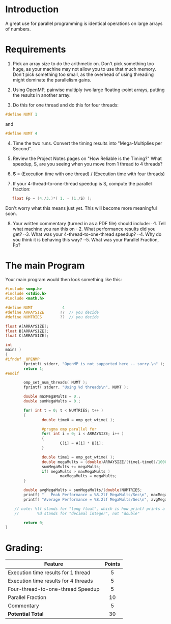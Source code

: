 # Introduction
A great use for parallel programming is identical operations on large arrays of numbers.

# Requirements
1. Pick an array size to do the arithmetic on. Don't pick something too huge, as your machine may not allow you to use that much memory. Don't pick something too small, as the overhead of using threading might dominate the parallelism gains.

2. Using OpenMP, pairwise multiply two large floating-point arrays, putting the results in another array.

3. Do this for one thread and do this for four threads:
```c++
#define NUMT 1
```
and
```c++
#define NUMT 4
```

4. Time the two runs. Convert the timing results into "Mega-Multiplies per Second".

5. Review the Project Notes pages on "How Reliable is the Timing?"
What speedup, S, are you seeing when you move from 1 thread to 4 threads?

6. **S** = (Execution time with one thread) / (Execution time with four threads)

7. If your 4-thread-to-one-thread speedup is S, compute the parallel fraction:
```c++
   float Fp = (4./3.)*( 1. - (1./S) );
```
   Don't worry what this means just yet. This will become more meaningful soon.

8. Your written commentary (turned in as a PDF file) should include:
⋅⋅1. Tell what machine you ran this on
⋅⋅2. What performance results did you get?
⋅⋅3. What was your 4-thread-to-one-thread speedup?
⋅⋅4. Why do you think it is behaving this way?
⋅⋅5. What was your Parallel Fraction, Fp?

# The main Program
Your main program would then look something like this:
```c++
#include <omp.h>
#include <stdio.h>
#include <math.h>

#define NUMT	         4
#define ARRAYSIZE       ??	// you decide
#define NUMTRIES        ??	// you decide

float A[ARRAYSIZE];
float B[ARRAYSIZE];
float C[ARRAYSIZE];

int
main( )
{
#ifndef _OPENMP
        fprintf( stderr, "OpenMP is not supported here -- sorry.\n" );
        return 1;
#endif

        omp_set_num_threads( NUMT );
        fprintf( stderr, "Using %d threads\n", NUMT );

        double maxMegaMults = 0.;
        double sumMegaMults = 0.;

        for( int t = 0; t < NUMTRIES; t++ )
        {
                double time0 = omp_get_wtime( );

                #pragma omp parallel for
                for( int i = 0; i < ARRAYSIZE; i++ )
                {
                        C[i] = A[i] * B[i];
                }

                double time1 = omp_get_wtime( );
                double megaMults = (double)ARRAYSIZE/(time1-time0)/1000000.;
                sumMegaMults += megaMults;
                if( megaMults > maxMegaMults )
                        maxMegaMults = megaMults;
        }

        double avgMegaMults = sumMegaMults/(double)NUMTRIES;
        printf( "   Peak Performance = %8.2lf MegaMults/Sec\n", maxMegaMults );
        printf( "Average Performance = %8.2lf MegaMults/Sec\n", avgMegaMults );

	// note: %lf stands for "long float", which is how printf prints a "double"
	//        %d stands for "decimal integer", not "double"

        return 0;
}
```

# Grading:

| Feature                               | Points  |
| ------------------------------------- |:-------:|
| Execution time results for 1 thread   | 5       |
| Execution time results for 4 threads  | 5       |
| Four-thread-to-one-thread Speedup     | 5       |
| Parallel Fraction                     | 10      |
| Commentary                            | 5       |
| **Potential Total**                   | 30      |
